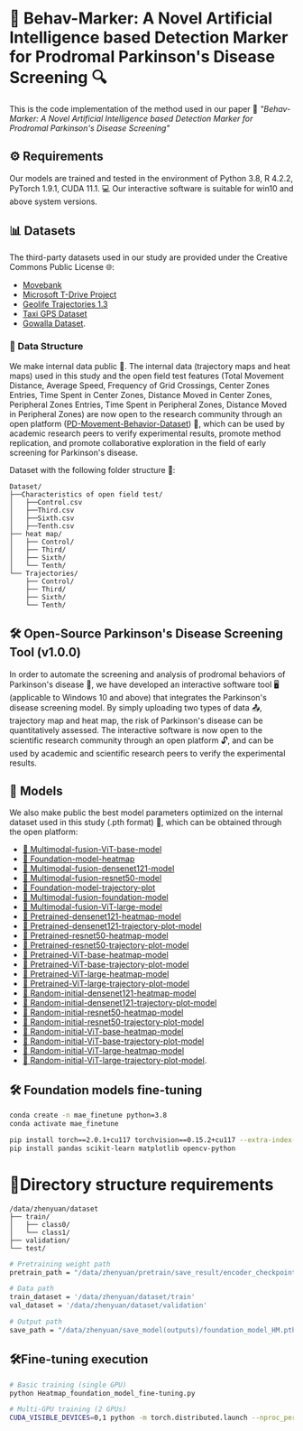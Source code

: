 # 🧠 Behav-Marker: A Novel Artificial Intelligence based Detection Marker for Prodromal Parkinson's Disease Screening 🔍

This is the code implementation of the method used in our paper 📄 *"Behav-Marker: A Novel Artificial Intelligence based Detection Marker for Prodromal Parkinson's Disease Screening"*

## ⚙️ Requirements
Our models are trained and tested in the environment of Python 3.8, R 4.2.2, PyTorch 1.9.1, CUDA 11.1. 💻 Our interactive software is suitable for win10 and above system versions.

## 📊 Datasets
The third-party datasets used in our study are provided under the Creative Commons Public License 🌐:  
- [Movebank](https://www.movebank.org/)  
- [Microsoft T-Drive Project](https://www.microsoft.com/en-us/research/publication/t-drive-trajectory-data-sample/)  
- [Geolife Trajectories 1.3](https://www.microsoft.com/en-us/download/details.aspx?id=52367)  
- [Taxi GPS Dataset](https://tianchi.aliyun.com/dataset/94216)  
- [Gowalla Dataset](https://snap.stanford.edu/data/loc-gowalla.html).  

### 📂 Data Structure
We make internal data public 📢. The internal data (trajectory maps and heat maps) used in this study and the open field test features (Total Movement Distance, Average Speed, Frequency of Grid Crossings, Center Zones Entries, Time Spent in Center Zones, Distance Moved in Center Zones, Peripheral Zones Entries, Time Spent in Peripheral Zones, Distance Moved in Peripheral Zones) are now open to the research community through an open platform ([PD-Movement-Behavior-Dataset](https://huggingface.co/datasets/WeiWei-XPU/PD-Movement-Behavior-Dataset)) 🤝, which can be used by academic research peers to verify experimental results, promote method replication, and promote collaborative exploration in the field of early screening for Parkinson's disease.

Dataset with the following folder structure 📁:
```
Dataset/
├──Characteristics of open field test/
│   ├──Control.csv
│   ├──Third.csv
│   ├──Sixth.csv
│   ├──Tenth.csv
├── heat map/
│   ├── Control/
│   ├── Third/
│   ├── Sixth/
│   └── Tenth/
└── Trajectories/
    ├── Control/
    ├── Third/
    ├── Sixth/
    └── Tenth/
 ```

## 🛠️ Open-Source Parkinson's Disease Screening Tool (v1.0.0)
In order to automate the screening and analysis of prodromal behaviors of Parkinson's disease 🤖, we have developed an interactive software tool 🖥️ (applicable to Windows 10 and above) that integrates the Parkinson's disease screening model. By simply uploading two types of data 📤, trajectory map and heat map, the risk of Parkinson's disease can be quantitatively assessed. The interactive software is now open to the scientific research community through an open platform 🔓, and can be used by academic and scientific research peers to verify the experimental results.

## 🤖 Models
We also make public the best model parameters optimized on the internal dataset used in this study (.pth format) 🧠, which can be obtained through the open platform:
- [🔗 Multimodal-fusion-ViT-base-model](https://huggingface.co/WeiWei-XPU/Multimodal-fusion-ViT-base)
- [🔗 Foundation-model-heatmap](https://huggingface.co/WeiWei-XPU/foundation-model-heatmap)
- [🔗 Multimodal-fusion-densenet121-model](https://huggingface.co/WeiWei-XPU/Multimodal-fusion-densenet121-model)
- [🔗 Multimodal-fusion-resnet50-model](https://huggingface.co/WeiWei-XPU/Multimodal-fusion-resnet50-model)
- [🔗 Foundation-model-trajectory-plot](https://huggingface.co/WeiWei-XPU/foundation-model-trajectory-plot)
- [🔗 Multimodal-fusion-foundation-model](https://huggingface.co/WeiWei-XPU/Multimodal-fusion-foundation-model)
- [🔗 Multimodal-fusion-ViT-large-model](https://huggingface.co/WeiWei-XPU/Multimodal-fusion-ViT-large-model)
- [🔗 Pretrained-densenet121-heatmap-model](https://huggingface.co/WeiWei-XPU/pretrained-densenet121-heatmap-model)
- [🔗 Pretrained-densenet121-trajectory-plot-model](https://huggingface.co/WeiWei-XPU/pretrained-densenet121-trajectory-plot-model)
- [🔗 Pretrained-resnet50-heatmap-model](https://huggingface.co/WeiWei-XPU/pretrained-resnet50-heatmap-model)
- [🔗 Pretrained-resnet50-trajectory-plot-model](https://huggingface.co/WeiWei-XPU/pretrained-resnet50-trajectory-plot-model)
- [🔗 Pretrained-ViT-base-heatmap-model](https://huggingface.co/WeiWei-XPU/pretrained-ViT-base-heatmap-model)
- [🔗 Pretrained-ViT-base-trajectory-plot-model](https://huggingface.co/WeiWei-XPU/pretrained-ViT-base-trajectory-plot-model)
- [🔗 Pretrained-ViT-large-heatmap-model](https://huggingface.co/WeiWei-XPU/pretrained-ViT-large-heatmap-model)
- [🔗 Pretrained-ViT-large-trajectory-plot-model](https://huggingface.co/WeiWei-XPU/pretrained-ViT-large-trajectory-plot-model)
- [🔗 Random-initial-densenet121-heatmap-model](https://huggingface.co/WeiWei-XPU/random-intial-densenet121-heatmap-model)
- [🔗 Random-initial-densenet121-trajectory-plot-model](https://huggingface.co/WeiWei-XPU/random-intial-densenet121-trajectory-plot-model)
- [🔗 Random-initial-resnet50-heatmap-model](https://huggingface.co/WeiWei-XPU/random-intial-resnet50-heatmap-model)
- [🔗 Random-initial-resnet50-trajectory-plot-model](https://huggingface.co/WeiWei-XPU/random-intial-resnet50-trajectory-plot-model)
- [🔗 Random-initial-ViT-base-heatmap-model](https://huggingface.co/WeiWei-XPU/random-intial-ViT-base-heatmap-model)
- [🔗 Random-initial-ViT-base-trajectory-plot-model](https://huggingface.co/WeiWei-XPU/random-intial-ViT-base-trajectory-plot-model)
- [🔗 Random-initial-ViT-large-heatmap-model](https://huggingface.co/WeiWei-XPU/random-intial-ViT-large-heatmap-model)
- [🔗 Random-initial-ViT-large-trajectory-plot-model](https://huggingface.co/WeiWei-XPU/random-intial-ViT-large-trajectory-plot-model).

## 🛠️ Foundation models fine-tuning
```bash
conda create -n mae_finetune python=3.8
conda activate mae_finetune
```
```bash
pip install torch==2.0.1+cu117 torchvision==0.15.2+cu117 --extra-index-url https://download.pytorch.org/whl/cu117
pip install pandas scikit-learn matplotlib opencv-python
```
# 📂Directory structure requirements
```
/data/zhenyuan/dataset
├── train/
│   ├── class0/
│   └── class1/
├── validation/
└── test/
```
```bash
# Pretraining weight path
pretrain_path = "/data/zhenyuan/pretrain/save_result/encoder_checkpoint.pth"
```
```bash
# Data path
train_dataset = '/data/zhenyuan/dataset/train'
val_dataset = '/data/zhenyuan/dataset/validation'
```
```bash
# Output path
save_path = "/data/zhenyuan/save_model(outputs)/foundation_model_HM.pth"
```
## 🛠️Fine-tuning execution
```bash
# Basic training (single GPU)
python Heatmap_foundation_model_fine-tuning.py
```
```bash
# Multi-GPU training (2 GPUs)
CUDA_VISIBLE_DEVICES=0,1 python -m torch.distributed.launch --nproc_per_node=2 Heatmap_foundation_model_fine-tuning.py
```
